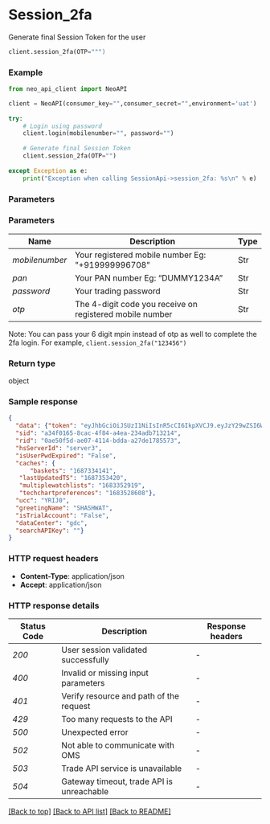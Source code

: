 # **Session_2fa**
Generate final Session Token for the user

```python
client.session_2fa(OTP=""")
```

### Example

```python
from neo_api_client import NeoAPI

client = NeoAPI(consumer_key="",consumer_secret="",environment='uat')
				
try:
    # Login using password
    client.login(mobilenumber="", password="")
    
    # Generate final Session Token
    client.session_2fa(OTP="")
	
except Exception as e:
    print("Exception when calling SessionApi->session_2fa: %s\n" % e)
```

### Parameters

### Parameters

| Name           | Description                                                        | Type   |
|----------------|--------------------------------------------------------------------|--------|
| *mobilenumber* | Your registered mobile number Eg: "+919999996708"                  | Str    |
| *pan*          | Your PAN number Eg: “DUMMY1234A”                                   | Str    |
| *password*     | Your trading password                                              | Str    |
| *otp*          | The 4-digit code you receive on registered mobile number           | Str    | 

Note: You can pass your 6 digit mpin instead of otp as well to complete the 2fa login. For example, `client.session_2fa("123456")`

### Return type

object

### Sample response

```json
{
  "data": {"token": "eyJhbGciOiJSUzI1NiIsInR5cCI6IkpXVCJ9.eyJzY29wZSI6WyJUcmFkZSJdLCJleHAiOjE2ODc1NDUwMDAsImp0aSI6ImFlOTYyMGMyLWIyZWItNDM2Zi04NWViLTU3NDhlYzBhNzY5NyIsImlhdCI6MTY4NzUxNDIyOCwiaXNzIjoibG9naW4tc2VydmljZSIsInN1YiI6ImZmZmMyMDgyLTdiMTktNGFkOC1iY2Q5LTdiNWM0NWZhMzZhZiIsInVjYyI6IllSSUowIiwibmFwIjoiSExQUEs4OTM2TCIsImZldGNoY2FjaGluZ3J1bGUiOjAsImNhdGVnb3Jpc2F0aW9uIjoiIn0.Epq8jKxbXVQTvcSlW7GIVSmtAvWr_Zt0riRKN8zUh2Wvn6XGkiQRY5Ts1hIbcnJ0s2Jclh6Ig4C6UFz_P_Ar4dhcQf-x4EV8FtuKz1-HAnjwXZ_OTHn4Xrlq7tcpouGT9dbi4nt38UYcab9iMnEiMgtqQxbz042ub1WqrZEWABiZ2kOBBaksHmgEKsTe2iqNwa4fN-DoItqFhOu6DkcPz90lb1JmAbovwpu7TqOK30bHcjIJjDKQKBlHuw9_4ZbuAb4wSdQQwXxYYyXOZGM_HLIjinwnYJpxRpeG5eQigNkXO-VcyC9dA3u0MI5S5wtzyYQ_jEACiJew7ayM6l2KtQ",
  "sid": "a34f0165-8cac-4f84-a4ea-234adb713214",
  "rid": "0ae50f5d-ae07-4114-bdda-a27de1785573",
  "hsServerId": "server3",
  "isUserPwdExpired": "False",
  "caches": {
	  "baskets": "1687334141",
   "lastUpdatedTS": "1687353420",
   "multiplewatchlists": "1683352919",
   "techchartpreferences": "1683528608"},
  "ucc": "YRIJ0",
  "greetingName": "SHASHWAT",
  "isTrialAccount": "False",
  "dataCenter": "gdc",
  "searchAPIKey": ""}
}
```

### HTTP request headers

 - **Content-Type**: application/json
 - **Accept**: application/json

### HTTP response details

| Status Code | Description                               | Response headers |
|-------------|-------------------------------------------|------------------|
| *200*       | User session validated successfully       | -                |
| *400*       | Invalid or missing input parameters       | -                |
| *401*       | Verify resource and path of the request   | -                |
| *429*       | Too many requests to the API              | -                |
| *500*       | Unexpected error                          | -                |
| *502*       | Not able to communicate with OMS          | -                |
| *503*       | Trade API service is unavailable          | -                |
| *504*       | Gateway timeout, trade API is unreachable | -                |

[[Back to top]](#) [[Back to API list]](../README.md#documentation-for-api-endpoints) [[Back to README]](../README.md)
